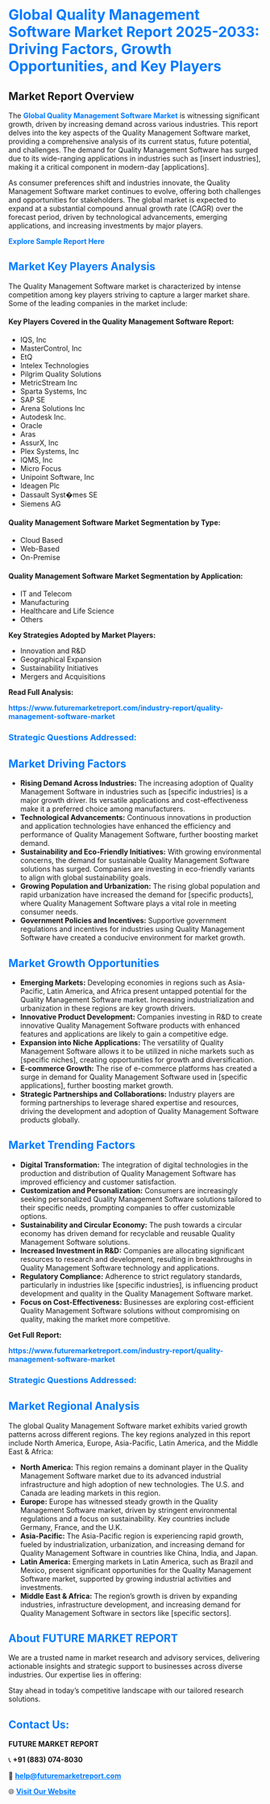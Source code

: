 <h1 style="color: #007BFF;">Global Quality Management Software Market Report 2025-2033: Driving Factors, Growth Opportunities, and Key Players</h1>

<section id="overview">
<h2>Market Report Overview</h2>
<p>The <a href="https://www.futuremarketreport.com/industry-report/quality-management-software-market" style="color: #007BFF; text-decoration: none;"><strong>Global Quality Management Software Market</strong></a> is witnessing significant growth, driven by increasing demand across various industries. This report delves into the key aspects of the Quality Management Software market, providing a comprehensive analysis of its current status, future potential, and challenges. The demand for Quality Management Software has surged due to its wide-ranging applications in industries such as [insert industries], making it a critical component in modern-day [applications].</p>
<p>As consumer preferences shift and industries innovate, the Quality Management Software market continues to evolve, offering both challenges and opportunities for stakeholders. The global market is expected to expand at a substantial compound annual growth rate (CAGR) over the forecast period, driven by technological advancements, emerging applications, and increasing investments by major players.</p>
</section>

<section id="overview">
<p><a href="https://www.futuremarketreport.com/request-sample/reportId=28807" style="color: #007BFF; text-decoration: none;"><strong>Explore Sample Report Here</strong></a></p>
</section>

<section id="key-players">
<h2 style="color: #007BFF;">Market Key Players Analysis</h2>
<p>The Quality Management Software market is characterized by intense competition among key players striving to capture a larger market share. Some of the leading companies in the market include:</p>
<h4>Key Players Covered in the Quality Management Software Report:</h4>
<ul><li>IQS, Inc</li><li>MasterControl, Inc</li><li>EtQ</li><li>Intelex Technologies</li><li>Pilgrim Quality Solutions</li><li>MetricStream Inc</li><li>Sparta Systems, Inc</li><li>SAP SE</li><li>Arena Solutions Inc</li><li>Autodesk Inc.</li><li>Oracle</li><li>Aras</li><li>AssurX, Inc</li><li>Plex Systems, Inc</li><li>IQMS, Inc</li><li>Micro Focus</li><li>Unipoint Software, Inc</li><li>Ideagen Plc</li><li>Dassault Syst�mes SE</li><li>Siemens AG</li></ul>
<h4>Quality Management Software Market Segmentation by Type:</h4>
<ul><li>Cloud Based</li><li>Web-Based</li><li>On-Premise</li></ul>

<h4>Quality Management Software Market Segmentation by Application:</h4>
<ul><li>IT and Telecom</li><li>Manufacturing</li><li>Healthcare and Life Science</li><li>Others</li></ul>
<p><strong>Key Strategies Adopted by Market Players:</strong></p>
<ul>
<li>Innovation and R&D</li>
<li>Geographical Expansion</li>
<li>Sustainability Initiatives</li>
<li>Mergers and Acquisitions</li>
</ul>
</section>

<section>
<p><strong>Read Full Analysis: </strong></p><a href="https://www.futuremarketreport.com/industry-report/quality-management-software-market" style="color: #007BFF; text-decoration: none;"><strong>https://www.futuremarketreport.com/industry-report/quality-management-software-market</strong></a>
<h3 style="color: #007BFF;">Strategic Questions Addressed:</h3>
</section>

<section id="driving-factors">
<h2 style="color: #007BFF;">Market Driving Factors</h2>
<ul>
<li><strong>Rising Demand Across Industries:</strong> The increasing adoption of Quality Management Software in industries such as [specific industries] is a major growth driver. Its versatile applications and cost-effectiveness make it a preferred choice among manufacturers.</li>
<li><strong>Technological Advancements:</strong> Continuous innovations in production and application technologies have enhanced the efficiency and performance of Quality Management Software, further boosting market demand.</li>
<li><strong>Sustainability and Eco-Friendly Initiatives:</strong> With growing environmental concerns, the demand for sustainable Quality Management Software solutions has surged. Companies are investing in eco-friendly variants to align with global sustainability goals.</li>
<li><strong>Growing Population and Urbanization:</strong> The rising global population and rapid urbanization have increased the demand for [specific products], where Quality Management Software plays a vital role in meeting consumer needs.</li>
<li><strong>Government Policies and Incentives:</strong> Supportive government regulations and incentives for industries using Quality Management Software have created a conducive environment for market growth.</li>
</ul>
</section>

<section id="growth-opportunities">
<h2 style="color: #007BFF;">Market Growth Opportunities</h2>
<ul>
<li><strong>Emerging Markets:</strong> Developing economies in regions such as Asia-Pacific, Latin America, and Africa present untapped potential for the Quality Management Software market. Increasing industrialization and urbanization in these regions are key growth drivers.</li>
<li><strong>Innovative Product Development:</strong> Companies investing in R&D to create innovative Quality Management Software products with enhanced features and applications are likely to gain a competitive edge.</li>
<li><strong>Expansion into Niche Applications:</strong> The versatility of Quality Management Software allows it to be utilized in niche markets such as [specific niches], creating opportunities for growth and diversification.</li>
<li><strong>E-commerce Growth:</strong> The rise of e-commerce platforms has created a surge in demand for Quality Management Software used in [specific applications], further boosting market growth.</li>
<li><strong>Strategic Partnerships and Collaborations:</strong> Industry players are forming partnerships to leverage shared expertise and resources, driving the development and adoption of Quality Management Software products globally.</li>
</ul>
</section>

<section id="trending-factors">
<h2 style="color: #007BFF;">Market Trending Factors</h2>
<ul>
<li><strong>Digital Transformation:</strong> The integration of digital technologies in the production and distribution of Quality Management Software has improved efficiency and customer satisfaction.</li>
<li><strong>Customization and Personalization:</strong> Consumers are increasingly seeking personalized Quality Management Software solutions tailored to their specific needs, prompting companies to offer customizable options.</li>
<li><strong>Sustainability and Circular Economy:</strong> The push towards a circular economy has driven demand for recyclable and reusable Quality Management Software solutions.</li>
<li><strong>Increased Investment in R&D:</strong> Companies are allocating significant resources to research and development, resulting in breakthroughs in Quality Management Software technology and applications.</li>
<li><strong>Regulatory Compliance:</strong> Adherence to strict regulatory standards, particularly in industries like [specific industries], is influencing product development and quality in the Quality Management Software market.</li>
<li><strong>Focus on Cost-Effectiveness:</strong> Businesses are exploring cost-efficient Quality Management Software solutions without compromising on quality, making the market more competitive.</li>
</ul>
</section>

<section>
<p><strong>Get Full Report: </strong></p><a href="https://www.futuremarketreport.com/industry-report/quality-management-software-market" style="color: #007BFF; text-decoration: none;"><strong>https://www.futuremarketreport.com/industry-report/quality-management-software-market</strong></a>
<h3 style="color: #007BFF;">Strategic Questions Addressed:</h3>
</section>


<section id="regional-analysis">
<h2 style="color: #007BFF;">Market Regional Analysis</h2>
<p>The global Quality Management Software market exhibits varied growth patterns across different regions. The key regions analyzed in this report include North America, Europe, Asia-Pacific, Latin America, and the Middle East & Africa:</p>
<ul>
<li><strong>North America:</strong> This region remains a dominant player in the Quality Management Software market due to its advanced industrial infrastructure and high adoption of new technologies. The U.S. and Canada are leading markets in this region.</li>
<li><strong>Europe:</strong> Europe has witnessed steady growth in the Quality Management Software market, driven by stringent environmental regulations and a focus on sustainability. Key countries include Germany, France, and the U.K.</li>
<li><strong>Asia-Pacific:</strong> The Asia-Pacific region is experiencing rapid growth, fueled by industrialization, urbanization, and increasing demand for Quality Management Software in countries like China, India, and Japan.</li>
<li><strong>Latin America:</strong> Emerging markets in Latin America, such as Brazil and Mexico, present significant opportunities for the Quality Management Software market, supported by growing industrial activities and investments.</li>
<li><strong>Middle East & Africa:</strong> The region’s growth is driven by expanding industries, infrastructure development, and increasing demand for Quality Management Software in sectors like [specific sectors].</li>
</ul>
</section>

<footer>
<h2 style="color: #007BFF;">About FUTURE MARKET REPORT</h2>
<p>We are a trusted name in market research and advisory services, delivering actionable insights and strategic support to businesses across diverse industries. Our expertise lies in offering:</p>

<p>Stay ahead in today’s competitive landscape with our tailored research solutions.</p>

<h2 style="color: #007BFF;">Contact Us:</h2>
<p><strong>FUTURE MARKET REPORT</strong></p>
<p>📞 <strong>+91 (883) 074-8030</strong></p>
<p>📧 <strong><a href="mailto:help@futuremarketreport.com" style="color: #007BFF;">help@futuremarketreport.com</a></strong></p>
<p>🌐 <strong><a href="https://www.futuremarketreport.com/" style="color: #007BFF;">Visit Our Website</a></strong></p>
</footer>